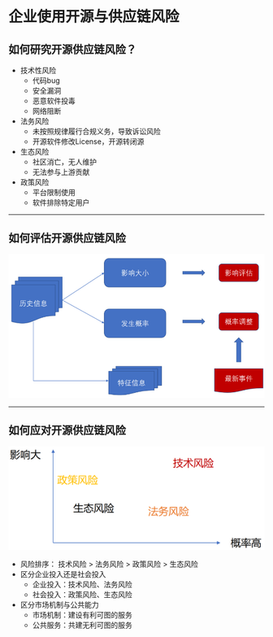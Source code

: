 # 企业使用开源与供应链风险

## 如何研究开源供应链风险？

* 技术性风险
    * 代码bug
    * 安全漏洞
    * 恶意软件投毒
    * 网络阻断
* 法务风险
    * 未按照规律履行合规义务，导致诉讼风险
    * 开源软件修改License，开源转闭源
* 生态风险
    * 社区消亡，无人维护
    * 无法参与上游贡献
* 政策风险
    * 平台限制使用
    * 软件排除特定用户

---

## 如何评估开源供应链风险

![](./img/risk-01.png)

---

## 如何应对开源供应链风险

![](./img/risk-02.png)

* 风险排序： 技术风险 > 法务风险 > 政策风险 > 生态风险
* 区分企业投入还是社会投入
    * 企业投入：技术风险、法务风险
    * 社会投入：政策风险、生态风险
* 区分市场机制与公共能力
    * 市场机制：建设有利可图的服务
    * 公共服务：共建无利可图的服务